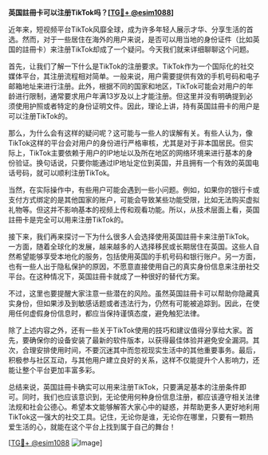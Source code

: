 **英国註冊卡可以注册TikTok吗？[[TG💪+ @esim1088](https://t.me/s/esim1088)]**

近年来，短视频平台TikTok风靡全球，成为许多年轻人展示才华、分享生活的首选。然而，对于一些居住在海外的用户来说，是否可以用当地的身份证件（比如英国的註冊卡）来注册TikTok却成了一个疑问。今天我们就来详细聊聊这个问题。

首先，让我们了解一下什么是TikTok的注册要求。TikTok作为一个国际化的社交媒体平台，其注册流程相对简单。一般来说，用户需要提供有效的手机号码和电子邮箱地址来进行注册。此外，根据不同的国家和地区，TikTok可能会对用户的年龄进行限制，通常要求用户年满13岁及以上才能注册。但这里并没有明确提到必须使用护照或者特定的身份证明文件。因此，理论上讲，持有英国註冊卡的用户是可以注册TikTok的。

那么，为什么会有这样的疑问呢？这可能与一些人的误解有关。有些人认为，像TikTok这样的平台会对用户的身份进行严格审核，尤其是对于非本国居民。但实际上，TikTok主要依赖于用户的IP地址以及所在地区的网络环境来进行基本的身份验证。换句话说，只要你能通过IP地址定位到英国，并且拥有一个有效的英国电话号码，就可以顺利注册TikTok。

当然，在实际操作中，有些用户可能会遇到一些小问题。例如，如果你的银行卡或支付方式绑定的是其他国家的账户，可能会导致某些功能受限，比如无法购买虚拟礼物等。但这并不影响基本的视频上传和观看功能。所以，从技术层面上看，英国註冊卡是完全可以用来注册TikTok的。

接下来，我们再来探讨一下为什么很多人会选择使用英国註冊卡来注册TikTok。一方面，随着全球化的发展，越来越多的人选择移民或长期居住在英国。这些人自然希望能够享受本地化的服务，包括使用英国的手机号码和银行账户。另一方面，也有一些人出于隐私保护的原因，不愿意直接使用自己的真实身份信息来注册社交平台。在这种情况下，英国註冊卡就成了一种很好的替代方案。

不过，这里也要提醒大家注意一些潜在的风险。虽然英国註冊卡可以帮助你隐藏真实身份，但如果涉及到敏感话题或者违法行为，仍然有可能被追踪到。因此，在使用任何虚假身份信息时，都应当保持谨慎态度，避免触犯法律。

除了上述内容之外，还有一些关于TikTok使用的技巧和建议值得分享给大家。首先，要确保你的设备安装了最新的软件版本，以获得最佳体验并避免安全漏洞。其次，合理安排使用时间，不要沉迷其中而忽视现实生活中的其他重要事务。最后，积极参与社区互动，与其他用户建立良好的关系，这样不仅能提升个人影响力，还能让整个平台更加丰富多彩。

总结来说，英国註冊卡确实可以用来注册TikTok，只要满足基本的注册条件即可。同时，我们也应该意识到，无论使用何种身份信息注册，都应该遵守相关法律法规和社会公德心。希望本文能够解答大家心中的疑惑，并帮助更多人更好地利用TikTok这一强大的社交工具。记住，无论你是谁，无论你在哪里，只要有一颗热爱生活的心，就能在这个平台上找到属于自己的舞台！

[[TG💪+ @esim1088](https://t.me/s/esim1088) ![Image](https://i.postimg.cc/4NQfJmqS/Snipaste-2025-05-13-00-14-12.png)]